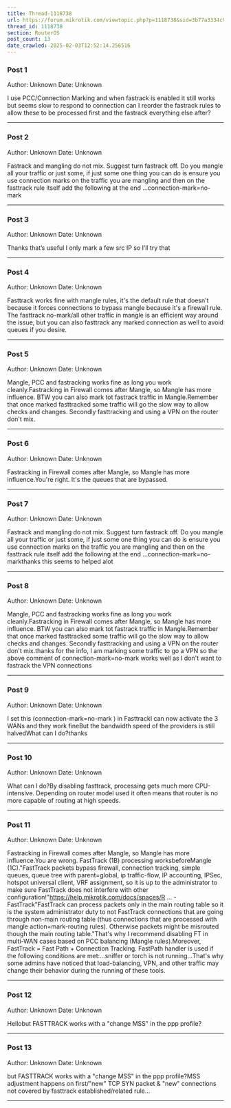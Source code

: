 ```yaml
---
title: Thread-1118738
url: https://forum.mikrotik.com/viewtopic.php?p=1118738&sid=3b77a3334c914448dbbc02bfdff4c3aa#p1118738
thread_id: 1118738
section: RouterOS
post_count: 13
date_crawled: 2025-02-03T12:52:14.256516
---
```


### Post 1
Author: Unknown
Date: Unknown

I use PCC/Connection Marking and when fastrack is enabled it still works but seems slow to respond to connection can I reorder the fastrack rules to allow these to be processed first and the fastrack everything else after?

---
### Post 2
Author: Unknown
Date: Unknown

Fastrack and mangling do not mix.  Suggest turn fastrack off.  Do you mangle all your traffic or just some, if just some one thing you can do is ensure you use connection marks on the traffic you are mangling and then on the fasttrack rule itself add the following at the end  ...connection-mark=no-mark

---
### Post 3
Author: Unknown
Date: Unknown

Thanks that’s useful I only mark a few src IP so I’ll try that

---
### Post 4
Author: Unknown
Date: Unknown

Fasttrack works fine with mangle rules, it's the default rule that doesn't because it forces connections to bypass mangle because it's a firewall rule. The fasttrack no-mark/all other traffic in mangle is an efficient way around the issue, but you can also fasttrack any marked connection as well to avoid queues if you desire.

---
### Post 5
Author: Unknown
Date: Unknown

Mangle, PCC and fastracking works fine as long you work cleanly.Fastracking in Firewall comes after Mangle, so Mangle has more influence. BTW you can also mark tot fastrack traffic in Mangle.Remember that once marked fasttracked some traffic will go the slow way to allow checks and changes. Secondly fasttracking and using a VPN on the router don't mix.

---
### Post 6
Author: Unknown
Date: Unknown

Fastracking in Firewall comes after Mangle, so Mangle has more influence.You're right. It's the queues that are bypassed.

---
### Post 7
Author: Unknown
Date: Unknown

Fastrack and mangling do not mix.  Suggest turn fastrack off.  Do you mangle all your traffic or just some, if just some one thing you can do is ensure you use connection marks on the traffic you are mangling and then on the fasttrack rule itself add the following at the end  ...connection-mark=no-markthanks this seems to helped alot

---
### Post 8
Author: Unknown
Date: Unknown

Mangle, PCC and fastracking works fine as long you work cleanly.Fastracking in Firewall comes after Mangle, so Mangle has more influence. BTW you can also mark tot fastrack traffic in Mangle.Remember that once marked fasttracked some traffic will go the slow way to allow checks and changes. Secondly fasttracking and using a VPN on the router don't mix.thanks for the info, I am marking some traffic to go a VPN so the above comment of connection-mark=no-mark works well as I don't want to fastrack the VPN connections

---
### Post 9
Author: Unknown
Date: Unknown

I set this (connection-mark=no-mark ) in FasttrackI can now activate the 3 WANs and they work fineBut the bandwidth speed of the providers is still halvedWhat can I do?thanks

---
### Post 10
Author: Unknown
Date: Unknown

What can I do?By disabling fasttrack, processing gets much more CPU-intensive. Depending on router model used it often means that router is no more capable of routing at high speeds.

---
### Post 11
Author: Unknown
Date: Unknown

Fastracking in Firewall comes after Mangle, so Mangle has more influence.You are wrong. FastTrack (1B) processing worksbeforeMangle (1C)."FastTrack packets bypass firewall, connection tracking, simple queues, queue tree with parent=global, ip traffic-flow, IP accounting, IPSec, hotspot universal client, VRF assignment, so it is up to the administrator to make sure FastTrack does not interfere with other configuration!"https://help.mikrotik.com/docs/spaces/R ... -FastTrack"FastTrack can process packets only in the main routing table so it is the system administrator duty to not FastTrack connections that are going through non-main routing table (thus connections that are processed with mangle action=mark-routing rules). Otherwise packets might be misrouted though the main routing table."That's why I recommend disabling FT in multi-WAN cases based on PCC balancing (Mangle rules).Moreover, FastTrack = Fast Path + Connection Tracking. FastPath handler is used if the following conditions are met:...sniffer or torch is not running...That's why some admins have noticed that load-balancing, VPN, and other traffic may change their behavior during the running of these tools.

---
### Post 12
Author: Unknown
Date: Unknown

Hellobut FASTTRACK works with a "change MSS" in the ppp profile?

---
### Post 13
Author: Unknown
Date: Unknown

but FASTTRACK works with a "change MSS" in the ppp profile?MSS adjustment happens on first/"new" TCP SYN packet & "new" connections not covered by fasttrack established/related rule...

---

